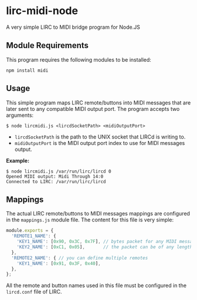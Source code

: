 lirc-midi-node
==============

A very simple LIRC to MIDI bridge program for Node.JS

Module Requirements
-------------------

This program requires the following modules to be installed:

```shell
npm install midi
```

Usage
-----

This simple program maps LIRC remote/buttons into MIDI messages that are later sent to any compatible MIDI output port. The program accepts two arguments:

```shell
$ node lircmidi.js <lircdSocketPath> <midiOutputPort>
```

* ```lircdSocketPath``` is the path to the UNIX socket that LIRCd is writing to.
* ```midiOutputPort``` is the MIDI output port index to use for MIDI messages output.

**Example:**

```shell
$ node lircmidi.js /var/run/lirc/lircd 0
Opened MIDI output: Midi Through 14:0
Connected to LIRC: /var/run/lirc/lircd
```

Mappings
--------

The actual LIRC remote/buttons to MIDI messages mappings are configured in the ```mappings.js``` module file. The content for this file is very simple:

```javascript
module.exports = {
  'REMOTE1_NAME': {
    'KEY1_NAME': [0x90, 0x3C, 0x7F], // bytes packet for any MIDI message
    'KEY2_NAME': [0xC1, 0x05],       // the packet can be of any length
  },
  'REMOTE2_NAME': { // you can define multiple remotes
    'KEY1_NAME': [0x91, 0x3F, 0x40],
  },
};
```

All the remote and button names used in this file must be configured in the ```lircd.conf``` file of LIRC.
